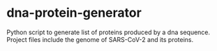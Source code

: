# dna-protein-generator
Python script to generate list of proteins produced by a dna sequence.
Project files include the genome of SARS-CoV-2 and its proteins.